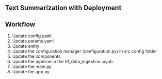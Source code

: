 ## Text Summarization with Deployment

## Workflow

1. Update config.yaml
2. Update params.yaml
3. Update entity
4. Update the configuration manager (configuration.py) in src config folder
5. Update the components
6. Update the pipeline in the 01_data_ingestion.ipynb
7. Update the main.py
8. Update the app.py


